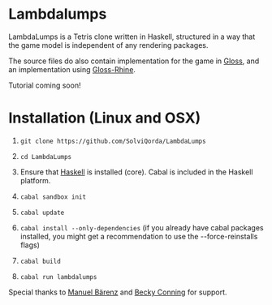 # Lambdalumps

LambdaLumps is a Tetris clone written in Haskell, structured in a way that the game model is independent of any rendering packages.

The source files do also contain implementation for the game in [Gloss](https://hackage.haskell.org/package/gloss), and an implementation using [Gloss-Rhine](https://hackage.haskell.org/package/rhine-gloss).

Tutorial coming soon!

# Installation (Linux and OSX)

1. `git clone https://github.com/SolviQorda/LambdaLumps`

2. `cd LambdaLumps`

3. Ensure that [Haskell](https://www.haskell.org/platform) is installed (core). Cabal is included in the Haskell platform.

4. `cabal sandbox init`

5. `cabal update`

4. `cabal install --only-dependencies` (if you already have cabal packages installed, you might get a recommendation to use the --force-reinstalls flags)

5. `cabal build`

6. `cabal run lambdalumps`

Special thanks to [Manuel Bärenz](https://github.com/turion) and [Becky Conning](https://github.com/beckyconning) for support.
